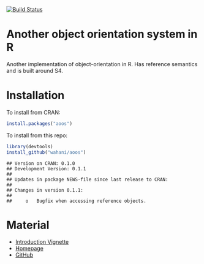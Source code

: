 [![Build Status](https://travis-ci.org/wahani/aoos.png?branch=master)](https://travis-ci.org/wahani/aoos)

# Another object orientation system in R
Another implementation of object-orientation in R. Has reference semantics and is built around S4.

# Installation
To install from CRAN:

```r
install.packages("aoos")
```

To install from this repo:

```r
library(devtools)
install_github("wahani/aoos")
```


```
## Version on CRAN: 0.1.0 
## Development Version: 0.1.1 
## 
## Updates in package NEWS-file since last release to CRAN:
## 
## Changes in version 0.1.1:
## 
##     o   Bugfix when accessing reference objects.
```

# Material

- [Introduction Vignette](https://wahani.github.io/aoos/vignettes/Introduction.html)
- [Homepage](https://wahani.github.io/aoos)
- [GitHub](https://github.com/wahani/aoos)

